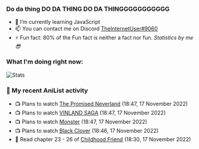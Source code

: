 ### Do da thing DO DA THING DO DA THINGGGGGGGGGGG

<!-- **TheInternetUser0/TheInternetUser0** is a ✨ _special_ ✨ repository because its `README.md` (this file) appears on your GitHub profile. -->


- 🌱 I’m currently learning JavaScript
- 📫 You can contact me on Discord [TheInternetUser#9060](https://discord.com/users/534117072796385300)
- ⚡ Fun fact: 80% of the Fun fact is neither a fact nor fun. _Statistics by me 😎_

### What I'm doing right now:
![Stats](https://discord.c99.nl/widget/theme-3/534117072796385300.png)

### 🌸 My recent AniList activity

<!-- ANILIST_ACTIVITY:start -->

-   📺 Plans to watch [The Promised Neverland](https://anilist.co/anime/101759) (18:47, 17 November 2022)
-   📺 Plans to watch [VINLAND SAGA](https://anilist.co/anime/101348) (18:47, 17 November 2022)
-   📺 Plans to watch [Monster](https://anilist.co/anime/19) (18:47, 17 November 2022)
-   📺 Plans to watch [Black Clover](https://anilist.co/anime/97940) (18:46, 17 November 2022)
-   📖 Read chapter 23 - 26 of [Childhood Friend](https://anilist.co/manga/151890) (18:30, 17 November 2022)

<!-- ANILIST_ACTIVITY:end -->

